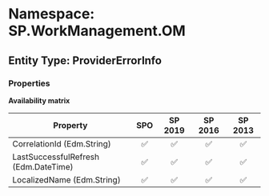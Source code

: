 # Namespace: SP.WorkManagement.OM

## Entity Type: ProviderErrorInfo

### Properties

**Availability matrix**

Property | SPO | SP 2019 | SP 2016 | SP 2013
----------|:---:|:-------:|:-------:|:-------:
CorrelationId (Edm.String) | ✅ | ✅ | ✅ | ✅
LastSuccessfulRefresh (Edm.DateTime) | ✅ | ✅ | ✅ | ✅
LocalizedName (Edm.String) | ✅ | ✅ | ✅ | ✅